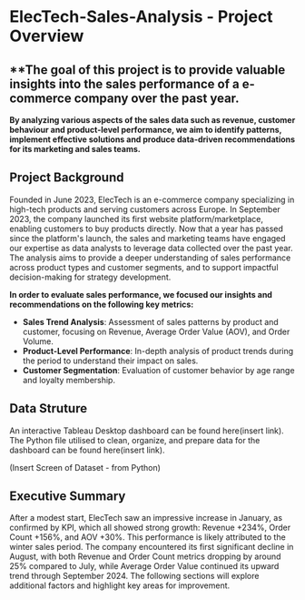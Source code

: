 # ElecTech-Sales-Analysis - Project Overview


## **The goal of this project is to provide valuable insights into the sales performance of a e-commerce company over the past year. 
**By analyzing various aspects of the sales data such as revenue, customer behaviour and product-level performance, we aim to identify patterns, implement effective solutions and produce data-driven recommendations for its marketing and sales teams.**

## Project Background

Founded in June 2023, ElecTech is an e-commerce company specializing in high-tech products and serving customers across Europe. In September 2023, the company launched its first website platform/marketplace, enabling customers to buy products directly.
Now that a year has passed since the platform's launch, the sales and marketing teams have engaged our expertise as data analysts to leverage data collected over the past year. The analysis aims to provide a deeper understanding of sales performance across product types and customer segments, and to support impactful decision-making for strategy development.

**In order to evaluate sales performance, we focused our insights and recommendations on the following key metrics:**

* **Sales Trend Analysis**: Assessment of sales patterns by product and customer, focusing on Revenue, Average Order Value (AOV), and Order Volume.
* **Product-Level Performance**: In-depth analysis of product trends during the period to understand their impact on sales.
* **Customer Segmentation**: Evaluation of customer behavior by age range and loyalty membership.

## Data Struture

An interactive Tableau Desktop dashboard can be found here(insert link).
The Python file utilised to clean, organize, and prepare data for the dashboard can be found here(insert link).

(Insert Screen of Dataset - from Python)

## Executive Summary
After a modest start, ElecTech saw an impressive increase in January, as confirmed by KPI, which all showed strong  growth: Revenue +234%, Order Count +156%, and AOV +30%. This performance is likely attributed to the winter sales period. 
The company encountered its first significant decline in August, with both Revenue and Order Count metrics dropping by around 25% compared to July, while Average Order Value continued its upward trend through September 2024.
The following sections will explore additional factors and highlight key areas for improvement.
